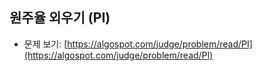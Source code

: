 ## 원주율 외우기 (PI)
- 문제 보기: [https://algospot.com/judge/problem/read/PI](https://algospot.com/judge/problem/read/PI)

